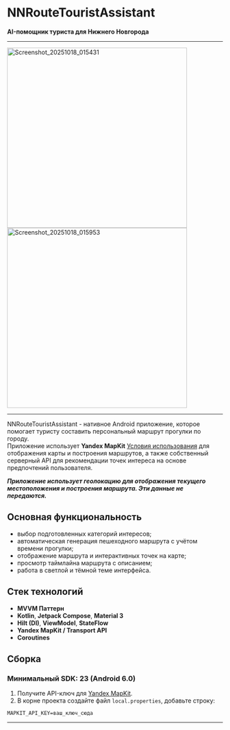 # NNRouteTouristAssistant  
**AI-помощник туриста для Нижнего Новгорода**

---

<img src="https://github.com/user-attachments/assets/fdf54062-f5f4-414d-9e33-9e0420233154" alt="Screenshot_20251018_015431" width="420">
<img src="https://github.com/user-attachments/assets/79130c91-38f7-4f85-addd-98b3bb58e2ed" alt="Screenshot_20251018_015953" width="420">

---

NNRouteTouristAssistant - нативное Android приложение, которое помогает туристу составить персональный маршрут прогулки по городу.  
Приложение использует **Yandex MapKit** [Условия использования](https://yandex.ru/legal/maps_api/) для отображения карты и построения маршрутов, а также собственный серверный API для рекомендации точек интереса на основе предпочтений пользователя.

***Приложение использует геолокацию для отображения текущего местоположения и построения маршрута. Эти данные не передаются.***

## Основная функциональность

- выбор подготовленных категорий интересов;
- автоматическая генерация пешеходного маршрута с учётом времени прогулки;
- отображение маршрута и интерактивных точек на карте;
- просмотр таймлайна маршрута с описанием;
- работа в светлой и тёмной теме интерфейса.

## Стек технологий

- **MVVM Паттерн**
- **Kotlin**, **Jetpack Compose**, **Material 3**
- **Hilt (DI)**, **ViewModel**, **StateFlow**
- **Yandex MapKit / Transport API**
- **Coroutines**

## Сборка
### Минимальный SDK: **23 (Android 6.0)**
1. Получите API-ключ для [Yandex MapKit](https://developer.tech.yandex.ru/services/).
2. В корне проекта создайте файл `local.properties`, добавьте строку:

```properties
MAPKIT_API_KEY=ваш_ключ_сюда
```
---
